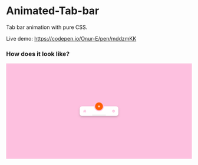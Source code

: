 # Animated-Tab-bar
Tab bar animation with pure CSS.

Live demo: https://codepen.io/Onur-E/pen/mddzmKK

### How does it look like? 
![](assests/Tab-bar.png)
